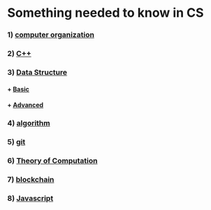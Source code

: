 
# Something needed to know in CS


### 1) [computer organization](./fundamental/Computer_Organization.md)

### 2) [C++](./programming_language/conceptC++.md)

### 3) [Data Structure](./data_structure/)
#### + [Basic](./data_structure/dataStructureBasic.md)
#### + [Advanced](./data_structure/dataStructureAdvanced.md)

### 4) [algorithm](./algorithm)

### 5) [git](./fundamental/Git.md)

### 6) [Theory of Computation](./fundamental/TOC.md)

### 7) [blockchain](./blockchain/blockchain-concept.md)

### 8) [Javascript](./programming_language/JS)
